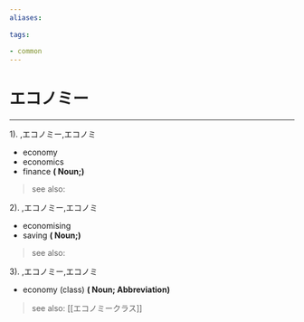 ```yaml
---
aliases:
    
tags:
    
- common
---
```


# エコノミー
---
1).
,エコノミー,エコノミ

- economy
- economics
- finance
**( Noun;)**
> see also: 
            
2).
,エコノミー,エコノミ

- economising
- saving
**( Noun;)**
> see also: 
            
3).
,エコノミー,エコノミ

- economy (class)
**( Noun; Abbreviation)**
> see also:  [[エコノミークラス]]
            